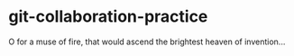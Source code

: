 # git-collaboration-practice

O for a muse of fire, that would ascend the brightest heaven of invention...
